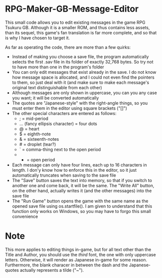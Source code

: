 # RPG-Maker-GB-Message-Editor
This small code allows you to edit existing messages in the game RPG Tsukuru GB. Although it is a smaller ROM, and thus contains less assets, than its sequel, this
game's fan translation is far more complete, and so that is why I have chosen to target it.

As far as operating the code, there are more than a few quirks:
- Instead of making you choose a save file, the program automatically selects the first .sav file in its folder of exactly 32,768 bytes. So try not to have more than
  one in the program's folder
- You can only edit messages that exist already in the save. I do not know how message space is allocated, and I could not even find the pointers to them, so just
  deal with it (and make sure to make each message's original text distinguishable from each other)
- Although messages are only shown in uppercase, you can you any case you want; it will be converted automatically
- The quotes are "Japanese-style" with the right-angle things, so you must enter them in the editor using square brackets ("[]")
- The other special characters are entered as follows:
  - ; = mid-period
  - … (fancy ellipsis character) = four dots
  - @ = heart
  - $ = eighth-note
  - & = sixteenth-notes
  - \# = droplet (tear?)
  - ` = comma-thing next to the open period
  - * = open period
- Each message can only have four lines, each up to 16 characters in length. I don'y know how to enforce this in the editor, so it just automatically truncates
  when saving to the save file
- The "Save" button saves the text into memory, so that if you switch to another one and come back, it will be the same. The "Write All" button, on the other hand,
  actually writes it (and the other messages) into the save file
- The "Run Game" button opens the game with the same name as the opened save file using os.startfile(). I am given to understand that this function only works on
  Windows, so you may have to forgo this small convenience
  
# Note
This more applies to editing things in-game, but for all text other than the Title and Author, you should use the *third* font, the one with only uppercase letters.
Otherwise, it will render as Japanese in-game for some reason. Furthermore, the blank characer in between the dash and the Japanese-quotes actually represents a
tilde ("~").
